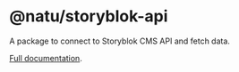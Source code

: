 # @natu/storyblok-api

A package to connect to Storyblok CMS API and fetch data.

[Full documentation](https://naturaily-starter-docs.vercel.app/packages/storyblok/storyblok-api).
